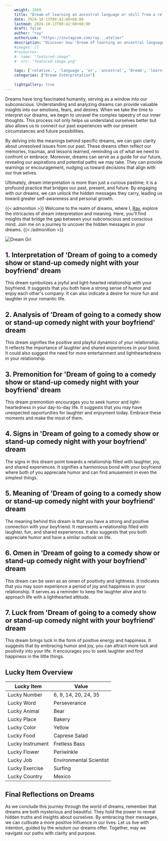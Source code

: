 ```yaml
---
    weight: 1569
    title: "Dream of learning an ancestral language or skill from a relative."  # Assuming 'title' column exists
    date: 2024-10-13T00:42:00+08:00
    lastmod: 2024-10-13T00:42:00+08:00
    draft: false
    author: "ray"
    authorLink: "https://instagram.com/ray._.atelier"
    description: "Discover how 'Dream of learning an ancestral language or skill from a relative.' can interpret your future and uncover its significant meanings in your life."
    #images: []
    #resources:
    #- name: "featured-image"
    #  src: "featured-image.png"
    
    tags: ['relative.', 'language', 'or', 'ancestral', 'Dream', 'learning', 'an', 'a', 'skill', 'from', 'of']
    categories: ["Dream Interpretation"]
    
    lightgallery: true
---
```

    
Dreams have long fascinated humanity, serving as a window into our subconscious. Understanding and analyzing dreams can provide valuable insights into our emotions, fears, and desires. When we take the time to interpret our dreams, we begin to unravel the complex tapestry of our inner thoughts. This process not only helps us understand ourselves better but also allows us to connect our past experiences with our present circumstances and future possibilities.

By delving into the meanings behind specific dreams, we can gain clarity about unresolved issues from our past. These dreams often reflect our memories, traumas, and lessons learned, reminding us of what we need to confront or embrace. Moreover, dreams can serve as a guide for our future, revealing our aspirations and potential paths we may take. They can provide warnings or encouragement, nudging us toward decisions that align with our true selves.

Ultimately, dream interpretation is more than just a curious pastime; it is a profound practice that bridges our past, present, and future. By engaging with our dreams, we can unlock the hidden messages they carry, leading us toward greater self-awareness and personal growth.

{{< admonition >}}
Welcome to the realm of dreams, where I, [Ray](https://instagram.com/ray._.atelier), explore the intricacies of dream interpretation and meaning. Here, you’ll find insights that bridge the gap between your subconscious and conscious mind. Join me on a journey to uncover the hidden messages in your dreams.
{{< /admonition >}}

![Dream Grl](https://cdn.pixabay.com/photo/2017/11/02/03/35/gothic-2910057_1280.jpg "Dream Grl")

## 1. Interpretation of 'Dream of going to a comedy show or stand-up comedy night with your boyfriend' dream
 This dream symbolizes a joyful and light-hearted relationship with your boyfriend. It suggests that you both have a strong sense of humor and enjoy each other's company. It can also indicate a desire for more fun and laughter in your romantic life.

## 2. Analysis of 'Dream of going to a comedy show or stand-up comedy night with your boyfriend' dream
 This dream signifies the positive and playful dynamics of your relationship. It reflects the importance of laughter and shared experiences in your bond. It could also suggest the need for more entertainment and lightheartedness in your relationship.

## 3. Premonition for 'Dream of going to a comedy show or stand-up comedy night with your boyfriend' dream
 This dream premonition encourages you to seek humor and light-heartedness in your day-to-day life. It suggests that you may have unexpected opportunities for laughter and enjoyment today. Embrace these moments and make the most of them.

## 4. Signs in 'Dream of going to a comedy show or stand-up comedy night with your boyfriend' dream
 The signs in this dream point towards a relationship filled with laughter, joy, and shared experiences. It signifies a harmonious bond with your boyfriend where both of you appreciate humor and can find amusement in even the simplest things.

## 5. Meaning of 'Dream of going to a comedy show or stand-up comedy night with your boyfriend' dream
 The meaning behind this dream is that you have a strong and positive connection with your boyfriend. It represents a relationship filled with laughter, fun, and shared experiences. It also suggests that you both appreciate humor and have a similar outlook on life.

## 6. Omen in 'Dream of going to a comedy show or stand-up comedy night with your boyfriend' dream
 This dream can be seen as an omen of positivity and lightness. It indicates that you may soon experience a period of joy and happiness in your relationship. It serves as a reminder to keep the laughter alive and to approach life with a lighthearted attitude.

## 7. Luck from 'Dream of going to a comedy show or stand-up comedy night with your boyfriend' dream
 This dream brings luck in the form of positive energy and happiness. It suggests that by embracing humor and joy, you can attract more luck and positivity into your life. It encourages you to seek laughter and find happiness in the little things.

## Lucky Item Overview
| Lucky Item          | Value              |
|---------------|--------------------|
| Lucky Number        | 6, 9, 14, 20, 24, 35  |
| Lucky Word          | Perseverance |
| Lucky Animal        | Bear |
| Lucky Place         | Bakery     |
| Lucky Color         | Yellow     |
| Lucky Food          | Caprese Salad      |
| Lucky Instrument    | Fretless Bass |
| Lucky Flower        | Periwinkle    |
| Lucky Job           | Environmental Scientist       |
| Lucky Exercise      | Surfing  |
| Lucky Country       | Mexico    |


##  Final Reflections on Dreams

As we conclude this journey through the world of dreams, remember that dreams are both mysterious and beautiful. They hold the power to reveal hidden truths and insights about ourselves. By embracing their messages, we can cultivate a more positive influence in our lives. Let us live with intention, guided by the wisdom our dreams offer. Together, may we navigate our paths with clarity and purpose.
